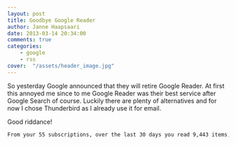 ```yaml
---
layout: post
title: Goodbye Google Reader
author: Janne Haapsaari
date: 2013-03-14 20:34:00
comments: true
categories:
    - google
    - rss
cover:  "/assets/header_image.jpg"
---
```


So yesterday Google announced that they will retire Google Reader. At first
this annoyed me since to me Google Reader was their best service after Google
Search of course. Luckily there are plenty of alternatives and for now I chose
Thunderbird as I already use it for email.

Good riddance!

```sh
From your 55 subscriptions, over the last 30 days you read 9,443 items, clicked 480 items, starred 1 items, and emailed 0 items. Since May 21, 2010 you have read a total of 237,212 items.
```
